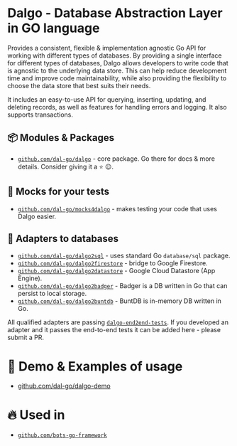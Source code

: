 # Dalgo - Database Abstraction Layer in GO language

Provides a consistent, flexible & implementation agnostic Go API for working with different types of databases.
By providing a single interface for different types of databases, Dalgo allows developers to write code that is agnostic to the underlying data store.
This can help reduce development time and improve code maintainability, while also providing the flexibility to choose the data store that best suits their needs.

It includes an easy-to-use API for querying, inserting, updating, and deleting records, as well as features for handling errors and logging. It also supports transactions.

## 📦 Modules & Packages

- [`github.com/dal-go/dalgo`](https://github.com/dal-go/dalgo) - core package. Go there for docs & more details. Consider giving it a ⭐ 😉.

## 🧪 Mocks for your tests
- [`github.com/dal-go/mocks4dalgo`](https://github.com/dal-go/mocks4dalgo) - makes testing your code that uses Dalgo easier.

## 🔌 Adapters to databases
- [`github.com/dal-go/dalgo2sql`](https://github.com/dal-go/dalgo2sql) - uses standard Go `database/sql` package.
- [`github.com/dal-go/dalgo2firestore`](https://github.com/dal-go/dalgo2firestore) - bridge to Google Firestore.
- [`github.com/dal-go/dalgo2datastore`](https://github.com/dal-go/dalgo2datastore) - Google Cloud Datastore (App Engine).
- [`github.com/dal-go/dalgo2badger`](https://github.com/dal-go/dalgo2badger) - Badger is a DB written in Go that can persist to local storage.
- [`github.com/dal-go/dalgo2buntdb`](https://github.com/dal-go/dalgo2buntdb) - BuntDB is in-memory DB written in Go.

All qualified adapters are passing [`dalgo-end2end-tests`](https://github.com/dal-go/dalgo-end2end-tests). If you developed an adapter and it passes the end-to-end tests it can be added here - please submit a PR.

# 🍿 Demo & Examples of usage
- [github.com/dal-go/dalgo-demo](https://github.com/dal-go/dalgo-demo)

# 🔥 Used in
- [`github.com/bots-go-framework`](https://github.com/bots-go-framework)
